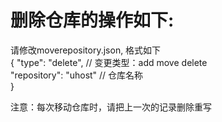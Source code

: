 # 删除仓库的操作如下:

请修改moverepository.json, 格式如下<br/>
{
    "type": "delete", // 变更类型：add move delete<br/>
    "repository": "uhost" // 仓库名称<br/>
}<br/>

 注意：每次移动仓库时，请把上一次的记录删除重写
    
    
    
    









